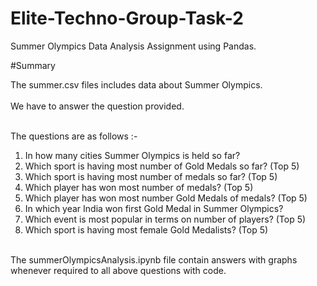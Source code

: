 # Elite-Techno-Group-Task-2
Summer Olympics Data Analysis Assignment using Pandas. <br />

#Summary

The summer.csv files includes data about Summer Olympics. <br /><br />
We have to answer the question provided. <br /><br />

The questions are as follows :- <br />
1) In how many cities Summer Olympics is held so far? <br />
2) Which sport is having most number of Gold Medals so far? (Top 5) <br />
3) Which sport is having most number of medals so far? (Top 5) <br />
4) Which player has won most number of medals? (Top 5) <br />
5) Which player has won most number Gold Medals of medals? (Top 5) <br />
6) In which year India won first Gold Medal in Summer Olympics? <br />
7) Which event is most popular in terms on number of players? (Top 5) <br />
8) Which sport is having most female Gold Medalists? (Top 5) <br /> <br />

The summerOlympicsAnalysis.ipynb file contain answers with graphs whenever required to all above questions with code. <br />


